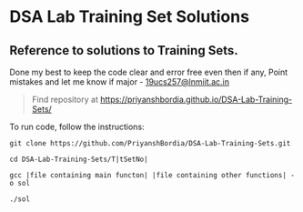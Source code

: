  # DSA Lab Training Set Solutions

## Reference to solutions to Training Sets.

Done my best to keep the code clear and error free even then if any,
Point mistakes and let me know if major - 19ucs257@lnmiit.ac.in

> Find repository at https://priyanshbordia.github.io/DSA-Lab-Training-Sets/

To run code, follow the instructions:
```
git clone https://github.com/PriyanshBordia/DSA-Lab-Training-Sets.git

cd DSA-Lab-Training-Sets/T|tSetNo|

gcc |file containing main functon| |file containing other functions| -o sol

./sol
```

